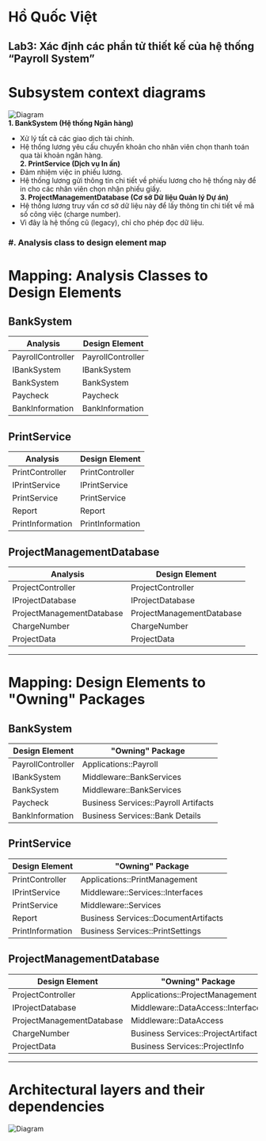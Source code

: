 # Hồ Quốc Việt  
## Lab3: Xác định các phần tử thiết kế của hệ thống “Payroll System”

# Subsystem context diagrams 
![Diagram](https://www.planttext.com/api/plantuml/png/X5JBRjim4BpxAmYVtC89a2iFHTga0N9m6yG5UbwJQvknIAgxP02Zw9Vrq4_gBvICdcman0S3qiw-PcRrz_UVQmv08TfgiL0LC8i7E9ElgksP0rhnSo7oxu0E2GAce3gYEl5AfoSfRjF_EocUlT4by15hJu5NQElAdn7ljHJRGCOT4hm9DWarUONCtun51QHvLPHhem-Hr14Olv966Y2_kfa_jrswSKtVhNbsOB5yKyFPeWiR34V_7_Ze8_5tJoTCWRlAGpkfyjOQPkFTuylken131NGkNyMTDQ5RQqJNkcdGWjSYBKO7_1Bj3cd4qS11KwcWe2W7raSNsdglg6db_AYjSOP3qiPJHnDetJ7N2oLxCeiXD5OOy1Mwa7L0npeFsA7ltTvFPAo5IG4fDb0NoHHTvvx1A_q-dy2TIc-cdHplaUwYI_O1fHewkYPlq9D0OOlqR5JldZg_kyasdvpwhOB-2LNOW8C3PeibaM2NX1jEATKU9B_50ARYrOmD6cXcCBVeVRwyMegB2x5ylnITnOHidSAJiC8_8snvxZdXylB3S51Is9TDve2Jzf99sO2q1pMRDv9HfijoBd4sssEiaHIHvwUP9L-A7n79fCnMfvwsLfRXeaPVWVB-9nGQwLxmErEqi4xElKQdyxVt7m000F__0m00)  
**1. BankSystem (Hệ thống Ngân hàng)**  
- Xử lý tất cả các giao dịch tài chính. 
- Hệ thống lương yêu cầu chuyển khoản cho nhân viên chọn thanh toán qua tài khoản ngân hàng.  
**2. PrintService (Dịch vụ In ấn)**
- Đảm nhiệm việc in phiếu lương.
- Hệ thống lương gửi thông tin chi tiết về phiếu lương cho hệ thống này để in cho các nhân viên chọn nhận phiếu giấy.  
**3. ProjectManagementDatabase (Cơ sở Dữ liệu Quản lý Dự án)**
- Hệ thống lương truy vấn cơ sở dữ liệu này để lấy thông tin chi tiết về mã số công việc (charge number).
- Vì đây là hệ thống cũ (legacy), chỉ cho phép đọc dữ liệu.
### #. Analysis class to design element map
# Mapping: Analysis Classes to Design Elements

## BankSystem
| **Analysis**       | **Design Element** |
|---------------------|--------------------|
| PayrollController   | PayrollController  |
| IBankSystem         | IBankSystem        |
| BankSystem          | BankSystem         |
| Paycheck            | Paycheck           |
| BankInformation     | BankInformation    |

## PrintService
| **Analysis**       | **Design Element** |
|---------------------|--------------------|
| PrintController     | PrintController    |
| IPrintService       | IPrintService      |
| PrintService        | PrintService       |
| Report              | Report             |
| PrintInformation    | PrintInformation   |

## ProjectManagementDatabase
| **Analysis**              | **Design Element**            |
|----------------------------|-------------------------------|
| ProjectController          | ProjectController            |
| IProjectDatabase           | IProjectDatabase             |
| ProjectManagementDatabase  | ProjectManagementDatabase    |
| ChargeNumber               | ChargeNumber                 |
| ProjectData                | ProjectData                  |

---

# Mapping: Design Elements to "Owning" Packages

## BankSystem
| **Design Element**  | **"Owning" Package**              |
|----------------------|-----------------------------------|
| PayrollController    | Applications::Payroll            |
| IBankSystem          | Middleware::BankServices         |
| BankSystem           | Middleware::BankServices         |
| Paycheck             | Business Services::Payroll Artifacts |
| BankInformation      | Business Services::Bank Details  |

## PrintService
| **Design Element**  | **"Owning" Package**                  |
|----------------------|---------------------------------------|
| PrintController      | Applications::PrintManagement        |
| IPrintService        | Middleware::Services::Interfaces     |
| PrintService         | Middleware::Services                 |
| Report               | Business Services::DocumentArtifacts |
| PrintInformation     | Business Services::PrintSettings     |

## ProjectManagementDatabase
| **Design Element**          | **"Owning" Package**                |
|------------------------------|-------------------------------------|
| ProjectController            | Applications::ProjectManagement    |
| IProjectDatabase             | Middleware::DataAccess::Interfaces |
| ProjectManagementDatabase    | Middleware::DataAccess             |
| ChargeNumber                 | Business Services::ProjectArtifacts|
| ProjectData                  | Business Services::ProjectInfo     |

---

# Architectural layers and their dependencies 

![Diagram](https://www.planttext.com/api/plantuml/png/X5GxRiCm3Drz2g5BfroXo6_9aA9enY83ep2E6bao9Bf1KEHa7NgaNg6IgpYMBADURF2HZ-GZwP-lxwabCDHKih0deMemKB4Q-0bAtD158ZF82LGfiIY2dJtCwbeA3YIqiW_iis3kUNk1Yz5IBhGY_qQp3NOZ56Mi-jqnz-tNNeQrsEybdi7WZR-3vg1E6pGVWcENlALSjSZ54bRRkpKrNcEs9H3CkADAk49z7jw1nHvXGDQW7465Al59-FELjfe4AA9EpTT8bNbZXNAbifIrymX3O3D3uW2SuhmEvKVafsobNYYsH08XuoWFhDH1cwgTU5v6pHklHJxlAzRQK3Omg9cFMnp1bFZSLBlRtWoYMy68X2gJLZtoNzKXkNTBWhlXzyRmw5Gr-cmPQRP7fGdTgqRblhb0MsGkW4qcJybYZdhTXpCucK0JhyU8rx3npArrXCcIZxh6aoYYbluyeXxZKdk5tQiV9BzvZLxNr4djVrI_0000__y30000)  
